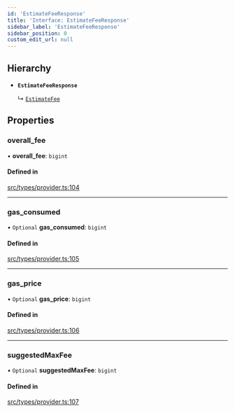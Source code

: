 ```yaml
---
id: 'EstimateFeeResponse'
title: 'Interface: EstimateFeeResponse'
sidebar_label: 'EstimateFeeResponse'
sidebar_position: 0
custom_edit_url: null
---
```


## Hierarchy

- **`EstimateFeeResponse`**

  ↳ [`EstimateFee`](EstimateFee.md)

## Properties

### overall_fee

• **overall_fee**: `bigint`

#### Defined in

[src/types/provider.ts:104](https://github.com/0xs34n/starknet.js/blob/develop/src/types/provider.ts#L104)

---

### gas_consumed

• `Optional` **gas_consumed**: `bigint`

#### Defined in

[src/types/provider.ts:105](https://github.com/0xs34n/starknet.js/blob/develop/src/types/provider.ts#L105)

---

### gas_price

• `Optional` **gas_price**: `bigint`

#### Defined in

[src/types/provider.ts:106](https://github.com/0xs34n/starknet.js/blob/develop/src/types/provider.ts#L106)

---

### suggestedMaxFee

• `Optional` **suggestedMaxFee**: `bigint`

#### Defined in

[src/types/provider.ts:107](https://github.com/0xs34n/starknet.js/blob/develop/src/types/provider.ts#L107)
